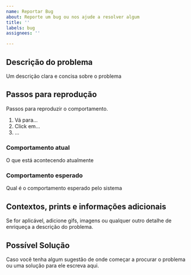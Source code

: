 ```yaml
---
name: Reportar Bug
about: Reporte um bug ou nos ajude a resolver algum
title: ''
labels: bug
assignees: ''

---
```


## Descrição do problema

Um descrição clara e concisa sobre o problema

## Passos para reprodução

Passos para reproduzir o comportamento.

1. Vá para...
2. Click em...
3. ...

### Comportamento atual

O que está acontecendo atualmente

### Comportamento esperado

Qual é o comportamento esperado pelo sistema

## Contextos, prints e informações adicionais

Se for aplicável, adicione gifs, imagens ou qualquer outro detalhe de enriqueça a descrição do problema.

## Possível Solução

Caso você tenha algum sugestão de onde começar a procurar o problema ou uma solução para ele escreva aqui.
